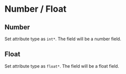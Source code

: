 # Number / Float

## Number

Set attribute type as `int*`. The field will be a number field.

## Float

Set attribute type as `float*`. The field will be a float field.
